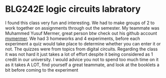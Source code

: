 # BLG242E logic circuits labratory
I found this class very fun and interesting. We had to make groups of 2 to work together on assignments through out the semester. My teammate was Muhammed Yusuf Mermer, great person btw check out his github account [mymermer](https://github.com/mymermer). We had 3 homeworks and 4 experiments, before each experiment a quiz would take place to determine whether you can enter it or not. The quizzes were from topics from digital circuits.
Regarding the class it was not hard it just takes a lot of effort despite it being considered as 1 credit in our university. I would advice you not to spend too much time on it as it takes A LOT, find yourself a great teammate, and look at the booklets a bit before coming to the experiment
